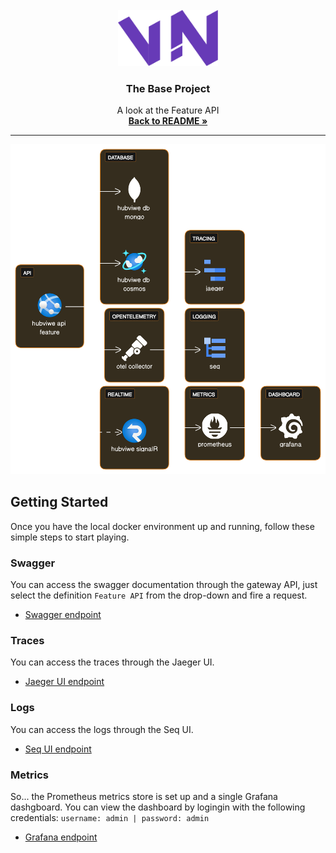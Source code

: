 <!-- PROJECT LOGO -->
<br />
<div align="center">
  <a href="https://github.com/gitViwe/the-base">
    <img src="../images/Logo.svg" alt="Logo" width="160" height="90">
  </a>

<h3 align="center">The Base Project</h3>

  <p align="center">
    A look at the Feature API
    <br />
    <a href="../README.md"><strong>Back to README »</strong></a>
  </p>
</div>

---
<!-- ABOUT THE API -->

![Product Name Screen Shot][auth-api-diagram-screenshot]

<!-- GETTING STARTED -->
## Getting Started

Once you have the local docker environment up and running, follow these simple steps to start playing.

### Swagger

You can access the swagger documentation through the gateway API, just select the definition `Feature API` from the drop-down and fire a request.
* [Swagger endpoint](http://localhost:5128/swagger)

### Traces

You can access the traces through the Jaeger UI.
* [Jaeger UI endpoint](http://localhost:16686/)

### Logs

You can access the logs through the Seq UI.
* [Seq UI endpoint](http://localhost:81/)

### Metrics

So... the Prometheus metrics store is set up and a single Grafana dashgboard. You can view the dashboard by logingin with the following credentials: `username: admin | password: admin`
* [Grafana endpoint](http://localhost:3000/)


<!-- MARKDOWN LINKS & IMAGES -->
<!-- https://www.markdownguide.org/basic-syntax/#reference-style-links -->

[auth-api-diagram-screenshot]: ../images/feature-api-diagram.svg
